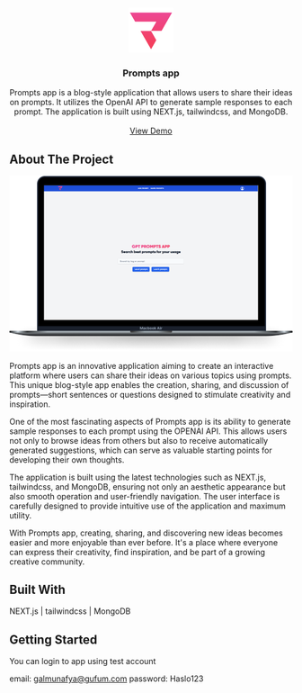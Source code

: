 <br/>
<p align="center">
  <a href="https://github.com/WBK0/gpt-prompts-app">
    <img src="https://raw.githubusercontent.com/WBK0/gpt-prompts-app/main/assets/logo.png" alt="Logo" width="80" height="80">
  </a>

  <h3 align="center">Prompts app</h3>

  <p align="center">
    Prompts app is a blog-style application that allows users to share their ideas on prompts. It utilizes the OpenAI API to generate sample responses to each prompt. The application is built using NEXT.js, tailwindcss, and MongoDB.
    <br/>
    <br/>
    <a href="https://gptprompts.codebybartlomiej.pl/">View Demo</a>
  </p>
</p>



## About The Project

![Screen Shot](https://raw.githubusercontent.com/WBK0/gpt-prompts-app/main/public/gptprompts-macbook.png)

Prompts app is an innovative application aiming to create an interactive platform where users can share their ideas on various topics using prompts. This unique blog-style app enables the creation, sharing, and discussion of prompts—short sentences or questions designed to stimulate creativity and inspiration.

One of the most fascinating aspects of Prompts app is its ability to generate sample responses to each prompt using the OPENAI API. This allows users not only to browse ideas from others but also to receive automatically generated suggestions, which can serve as valuable starting points for developing their own thoughts.

The application is built using the latest technologies such as NEXT.js, tailwindcss, and MongoDB, ensuring not only an aesthetic appearance but also smooth operation and user-friendly navigation. The user interface is carefully designed to provide intuitive use of the application and maximum utility.

With Prompts app, creating, sharing, and discovering new ideas becomes easier and more enjoyable than ever before. It's a place where everyone can express their creativity, find inspiration, and be part of a growing creative community.

## Built With

NEXT.js | tailwindcss | MongoDB

## Getting Started

You can login to app using test account

email: galmunafya@gufum.com
password: Haslo123
